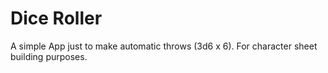 # Dice Roller

A simple App just to make automatic throws (3d6 x 6). For character sheet building purposes.


